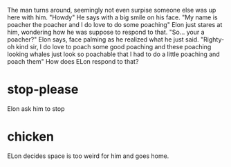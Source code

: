The man turns around, seemingly not even surpise someone else was up here with him. "Howdy" He says with a big smile on his face. "My name is poacher the poacher and I do love to do some poaching" Elon just stares at him, wondering how he was suppose to respond to that. "So... your a poacher?" Elon says, face palming as he realized what he just said. "Righty-oh kind sir, I do love to poach some good poaching and these poaching looking whales just look so poachable that I had to do a little poaching and poach them" How does ELon respond to that?
# stop-please
Elon ask him to stop

# chicken
ELon decides space is too weird for him and goes home.


